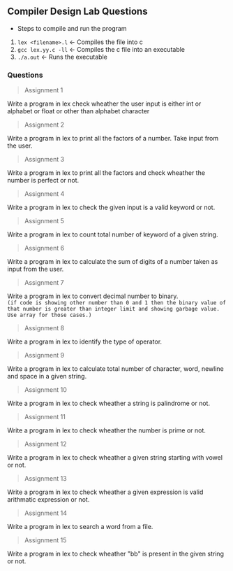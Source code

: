 ## Compiler Design Lab Questions

- Steps to compile and run the program

1. `lex <filename>.l` &#8592; Compiles the file into c
2. `gcc lex.yy.c -ll` &#8592; Compiles the c file into an executable
3. `./a.out` &#8592; Runs the executable

### Questions

> Assignment 1

Write a program in lex check wheather the user input is either int or alphabet or float or other than alphabet character

> Assignment 2

Write a program in lex to print all the factors of a number. Take input from the user.

> Assignment 3

Write a program in lex to print all the factors and check wheather the number is perfect or not.

> Assignment 4

Write a program in lex to check the given input is a valid keyword or not.

> Assignment 5

Write a program in lex to count total number of keyword of a given string.

> Assignment 6

Write a program in lex to calculate the sum of digits of a number taken as input from the user.

> Assignment 7

Write a program in lex to convert decimal number to binary.</br>
`(if code is showing other number than 0 and 1 then the binary value of that number is greater than integer limit and showing garbage value. Use array for those cases.)`

> Assignment 8

Write a program in lex to identify the type of operator.

> Assignment 9

Write a program in lex to calculate total number of character, word, newline and space in a given string.

> Assignment 10

Write a program in lex to check wheather a string is palindrome or not.

> Assignment 11

Write a program in lex to check wheather the number is prime or not.

> Assignment 12

Write a program in lex to check wheather a given string starting with vowel or not.

> Assignment 13

Write a program in lex to check wheather a given expression is valid arithmatic expression or not.

> Assignment 14

Write a program in lex to search a word from a file.

> Assignment 15

Write a program in lex to check wheather "bb" is present in the given string or not.
